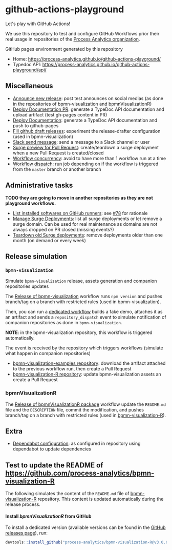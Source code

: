 # github-actions-playground

Let's play with GitHub Actions!

We use this repository to test and configure GitHub Workflows prior their real usage in repositories of the [Process Analytics organization](https://github.com/process-analytics).

GitHub pages environment generated by this repository
- Home: https://process-analytics.github.io/github-actions-playground/
- Typedoc API: https://process-analytics.github.io/github-actions-playground/api/

## Miscellaneous

- [Announce new release](.github/workflows/announce-new-release.yml): post test announces on social medias (as done in the repositories of bpmn-visualization and bpmnVisualizationR)
- [Deploy Documentation PR](.github/workflows/deploy-documentation-pr.yml): generate a TypeDoc API documentation and upload artifact (test gh-pages content in PR)
- [Deploy Documentation](.github/workflows/deploy-documentation.yml): generate a TypeDoc API documentation and push to github-pages
- [Fill github draft releases](.github/workflows/fill-gh-draft-release.yml): experiment the release-drafter configuration (used in bpmn-visualization)
- [Slack send message](.github/workflows/slack-send-message.yml): send a message to a Slack channel or user
- [Surge preview for Pull Request](.github/workflows/surge-preview-for-pr.yml): create/teardown a surge deployment when a new Pull Request is created/closed  
- [Workflow concurrency](.github/workflows/workflow-concurrency.yml): avoid to have more than 1 workflow run at a time
- [Workflow dispatch](.github/workflows/workflow-dispatch.yml): run job depending on if the workflow is triggered from the `master` branch or another branch

## Administrative tasks

**TODO they are going to move in another repositories as they are not playground workflows.**

- [List installed softwares on GitHub runners](list-installed-packages-and-tools.yml): see [#78](https://github.com/process-analytics/github-actions-playground/pull/78) for rationale
- [Manage Surge Deployments](.github/workflows/surge-manage-deployments.yml): list all surge deployments or let remove a surge domain. Can be used for real maintenance as domains are not always dropped on PR closed (missing events?)
- [Teardown old Surge deployments](.github/workflows/surge-teardown-inactive-deployments.yml): remove deployments older than one month (on demand or every week)


## Release simulation

### `bpmn-visualization`

Simulate `bpmn-visualization` release, assets generation and companion repositories updates

The [Release of bpmn-visualization](.github/workflows/release-bpmn_visualization.yml) workflow runs `npm version` and pushes branch/tag on a branch with restricted rules (used in bpmn-visualization).

Then, you can run a [dedicated workflow](.github/workflows/post-release-upload-demo-archive-and-trigger-companion-repositories-update.yml) builds a fake demo, attaches it as an artifact
and sends a `repository_dispatch` event to simulate notification of companion repositories as done in `bpmn-visualization`.

**NOTE**: in the bpmn-visualization repository, this workflow is triggered automatically.

The event is received by the repository which triggers workflows (simulate what happen in companion repositories)
- [bpmn-visualization-examples repository](.github/workflows/post-release-update_bpmn_visualization_version_in_Examples_repo.yml): download the artifact attached to the previous workflow run, then create a Pull Request
- [bpmn-visualization-R repository](.github/workflows/post-release-update_bpmn_visualization_version_in_R_repo.yml): update bpmn-visualization assets an create a Pull Request

### bpmnVisualizationR

The [Release of bpmnVisualizationR package](.github/workflows/release-R.yml) workflow update the `README.md` file and the `DESCRIPTION` file, commit the modification, and pushes branch/tag on a branch with restricted rules (used in [bpmn-visualization-R](https://github.com/process-analytics/bpmn-visualization-R)).


## Extra

- [Dependabot configuration](.github/dependabot.yml): as configured in repository using dependabot to update dependencies


## Test to update the README of https://github.com/process-analytics/bpmn-visualization-R

The following simulates the content of the `README.md` file of [bpmn-visualization-R](https://github.com/process-analytics/bpmn-visualization-R) repository. This content is updated automatically during the release process.

#### Install _bpmnVisualizationR_ from GitHub

To install a dedicated version (available versions can be found in the [GitHub releases page](https://github.com/process-analytics/bpmn-visualization-R/releases)), run:
```r
devtools::install_github("process-analytics/bpmn-visualization-R@v3.0.0")
```
